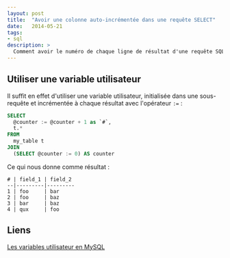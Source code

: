 ```yaml
---
layout: post
title:  "Avoir une colonne auto-incrémentée dans une requête SELECT"
date:   2014-05-21
tags:
- sql
description: >
  Comment avoir le numéro de chaque ligne de résultat d'une requête SQL dans une colonne ?
---
```


## Utiliser une variable utilisateur

Il suffit en effet d'utiliser une variable utilisateur, initialisée dans une sous-requête et incrémentée à chaque résultat avec l'opérateur `:=` :

```sql
SELECT
  @counter := @counter + 1 as `#`,
  t.*
FROM
  my_table t
JOIN
  (SELECT @counter := 0) AS counter
```

Ce qui nous donne comme résultat :

```
# | field_1 | field_2
--|---------|---------
1 | foo     | bar
2 | foo     | baz
3 | bar     | baz
4 | qux     | foo
```

## Liens
[Les variables utilisateur en MySQL](https://dev.mysql.com/doc/refman/5.0/fr/variables.html)
